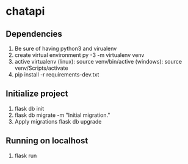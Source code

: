 # chatapi

## Dependencies

1. Be sure of having python3 and virualenv
2. create virtual environment
    py -3 -m virtualenv venv
3. active virtualenv
    (linux): source venv/bin/active (windows): source venv/Scripts/activate
4. pip install -r requirements-dev.txt

## Initialize project

1. flask db init
2. flask db migrate -m "Initial migration."
3. Apply migrations
    flask db upgrade

## Running on localhost

1. flask run
